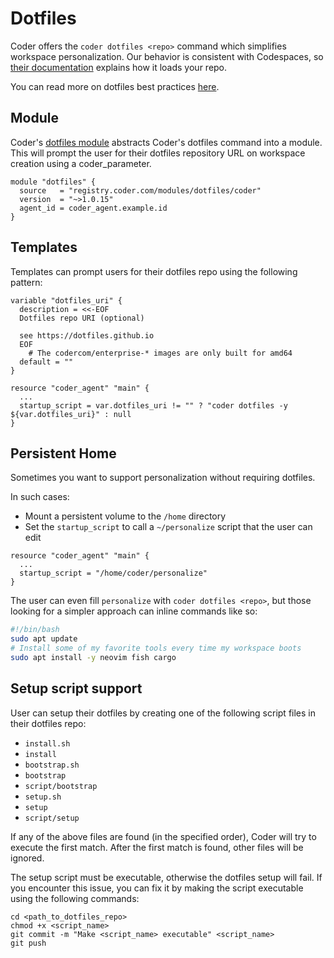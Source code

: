 # Dotfiles

<!-- markdown-link-check-disable -->

Coder offers the `coder dotfiles <repo>` command which simplifies workspace
personalization. Our behavior is consistent with Codespaces, so
[their documentation](https://docs.github.com/en/codespaces/customizing-your-codespace/personalizing-codespaces-for-your-account#dotfiles)
explains how it loads your repo.

<!-- markdown-link-check-enable -->

You can read more on dotfiles best practices [here](https://dotfiles.github.io).

## Module

Coder's [dotfiles module](https://registry.coder.com/modules/dotfiles) abstracts
Coder's dotfiles command into a module. This will prompt the user for their
dotfiles repository URL on workspace creation using a coder_parameter.

```hcl
module "dotfiles" {
  source   = "registry.coder.com/modules/dotfiles/coder"
  version  = "~>1.0.15"
  agent_id = coder_agent.example.id
}
```

## Templates

Templates can prompt users for their dotfiles repo using the following pattern:

```hcl
variable "dotfiles_uri" {
  description = <<-EOF
  Dotfiles repo URI (optional)

  see https://dotfiles.github.io
  EOF
    # The codercom/enterprise-* images are only built for amd64
  default = ""
}

resource "coder_agent" "main" {
  ...
  startup_script = var.dotfiles_uri != "" ? "coder dotfiles -y ${var.dotfiles_uri}" : null
}
```

## Persistent Home

Sometimes you want to support personalization without requiring dotfiles.

In such cases:

- Mount a persistent volume to the `/home` directory
- Set the `startup_script` to call a `~/personalize` script that the user can
  edit

```hcl
resource "coder_agent" "main" {
  ...
  startup_script = "/home/coder/personalize"
}
```

The user can even fill `personalize` with `coder dotfiles <repo>`, but those
looking for a simpler approach can inline commands like so:

```bash
#!/bin/bash
sudo apt update
# Install some of my favorite tools every time my workspace boots
sudo apt install -y neovim fish cargo
```

## Setup script support

User can setup their dotfiles by creating one of the following script files in
their dotfiles repo:

- `install.sh`
- `install`
- `bootstrap.sh`
- `bootstrap`
- `script/bootstrap`
- `setup.sh`
- `setup`
- `script/setup`

If any of the above files are found (in the specified order), Coder will try to
execute the first match. After the first match is found, other files will be
ignored.

The setup script must be executable, otherwise the dotfiles setup will fail. If
you encounter this issue, you can fix it by making the script executable using
the following commands:

```shell
cd <path_to_dotfiles_repo>
chmod +x <script_name>
git commit -m "Make <script_name> executable" <script_name>
git push
```

